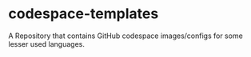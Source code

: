 # codespace-templates
A Repository that contains GitHub codespace images/configs for some lesser used languages.
